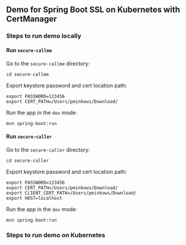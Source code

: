 ## Demo for Spring Boot SSL on Kubernetes with CertManager

### Steps to run demo locally 

#### Run `secure-callme`

Go to the `secure-callme` directory:
```shell
cd secure-callme
```

Export keystore password and cert location path:
```shell
export PASSWORD=123456
export CERT_PATH=/Users/pminkows/Download/
```

Run the app in the `dev` mode:
```shell
mvn spring-boot:run
```

#### Run `secure-caller`

Go to the `secure-caller` directory:
```shell
cd secure-caller
```

Export keystore password and cert location path:
```shell
export PASSWORD=123456
export CERT_PATH=/Users/pminkows/Download/
export CLIENT_CERT_PATH=/Users/pminkows/Download/
export HOST=localhost
```

Run the app in the `dev` mode:
```shell
mvn spring-boot:run
```

### Steps to run demo on Kubernetes